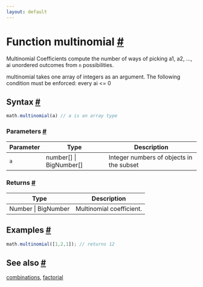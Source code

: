 ```yaml
---
layout: default
---
```


<!-- Note: This file is automatically generated from source code comments. Changes made in this file will be overridden. -->

<h1 id="function-multinomial">Function multinomial <a href="#function-multinomial" title="Permalink">#</a></h1>

Multinomial Coefficients compute the number of ways of picking a1, a2, ..., ai unordered outcomes from `n` possibilities.

multinomial takes one array of integers as an argument.
The following condition must be enforced: every ai <= 0


<h2 id="syntax">Syntax <a href="#syntax" title="Permalink">#</a></h2>

```js
math.multinomial(a) // a is an array type
```

<h3 id="parameters">Parameters <a href="#parameters" title="Permalink">#</a></h3>

Parameter | Type | Description
--------- | ---- | -----------
`a` | number[] &#124; BigNumber[] | Integer numbers of objects in the subset

<h3 id="returns">Returns <a href="#returns" title="Permalink">#</a></h3>

Type | Description
---- | -----------
Number &#124; BigNumber | Multinomial coefficient.


<h2 id="examples">Examples <a href="#examples" title="Permalink">#</a></h2>

```js
math.multinomial([1,2,1]); // returns 12
```


<h2 id="see-also">See also <a href="#see-also" title="Permalink">#</a></h2>

[combinations](combinations.html),
[factorial](factorial.html)
